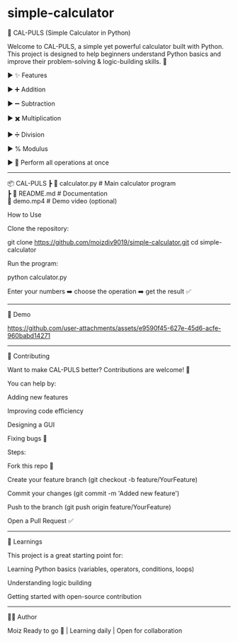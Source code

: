 # simple-calculator
🧮 CAL-PULS (Simple Calculator in Python)

Welcome to CAL-PULS, a simple yet powerful calculator built with Python.
This project is designed to help beginners understand Python basics and improve their problem-solving & logic-building skills. 🚀

► ✨ Features

► ➕ Addition

► ➖ Subtraction

► ✖️ Multiplication

► ➗ Division

► % Modulus

► 🔄 Perform all operations at once



---

📦 CAL-PULS
 ┣ 📜 calculator.py   # Main calculator program
 <br>
 ┣ 📜 README.md       # Documentation
 <br>
     📜 demo.mp4        # Demo video (optional)


How to Use

Clone the repository:

git clone https://github.com/moizdiv9019/simple-calculator.git
cd simple-calculator

Run the program:

python calculator.py


Enter your numbers ➡️ choose the operation ➡️ get the result ✅

<hr>
🎥 Demo




     

https://github.com/user-attachments/assets/e9590f45-627e-45d6-acfe-960babd14271


<hr>
🤝 Contributing

Want to make CAL-PULS better? Contributions are welcome! 🎉

You can help by:

Adding new features

Improving code efficiency

Designing a GUI

Fixing bugs 🐞

Steps:

Fork this repo 🍴

Create your feature branch (git checkout -b feature/YourFeature)

Commit your changes (git commit -m 'Added new feature')

Push to the branch (git push origin feature/YourFeature)

Open a Pull Request ✅
<hr>
📖 Learnings

This project is a great starting point for:

Learning Python basics (variables, operators, conditions, loops)

Understanding logic building

Getting started with open-source contribution

<hr>

👨‍💻 Author

Moiz
Ready to go 🚀 | Learning daily | Open for collaboration




